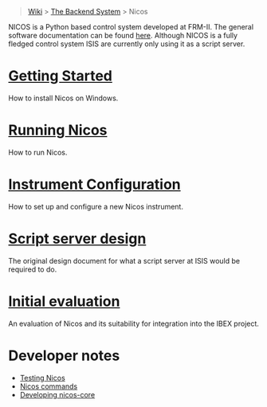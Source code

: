 > [Wiki](Home) > [The Backend System](The-Backend-System) > Nicos

NICOS is a Python based control system developed at FRM-II. The general software documentation can be found [here](http://cdn.frm2.tum.de/fileadmin/stuff/services/ITServices/nicos-master/dirhtml/). Although NICOS is a fully fledged control system ISIS are currently only using it as a script server.

# [Getting Started](Installing-Nicos-on-Windows)

How to install Nicos on Windows.

# [Running Nicos](Running-Nicos)

How to run Nicos.

# [Instrument Configuration](Configuring-a-New-Nicos-Instrument)

How to set up and configure a new Nicos instrument.

# [Script server design](Script-server-design)

The original design document for what a script server at ISIS would be required to do.

# [Initial evaluation](Nicos-evaluation)

An evaluation of Nicos and its suitability for integration into the IBEX project.

# Developer notes
- [Testing Nicos](testing-nicos)
- [Nicos commands](NICOS-commands)
- [Developing nicos-core](Developing-NICOS)